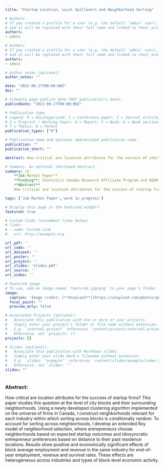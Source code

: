 ```yaml
---
title: "Startup Location, Local Spillovers and Neighborhood Sorting"

# Authors
# If you created a profile for a user (e.g. the default `admin` user), write the username (folder name) here 
# and it will be replaced with their full name and linked to their profile.
authors:
- admin

# Authors
# If you created a profile for a user (e.g. the default `admin` user), write the username (folder name) here 
# and it will be replaced with their full name and linked to their profile.
authors:
- admin

# Author notes (optional)
author_notes: ""

date: "2021-09-27T00:00:00Z"
doi: ""

# Schedule page publish date (NOT publication's date).
publishDate: "2021-09-27T00:00:00Z"

# Publication type.
# Legend: 0 = Uncategorized; 1 = Conference paper; 2 = Journal article;
# 3 = Preprint / Working Paper; 4 = Report; 5 = Book; 6 = Book section;
# 7 = Thesis; 8 = Patent
publication_types: ["0"]

# Publication name and optional abbreviated publication name.
publication: ""
publication_short: ""

abstract: How critical are location attributes for the success of startup firms? This paper studies this question at the level of city blocks and their surrounding neighborhoods. Using a newly developed clustering algorithm implemented on the universe of firms in Canada, I construct neighborhoods relevant for each industry within which sorting across blocks is conditionally random. To account for sorting across neighborhoods, I develop an extended Roy model of neighborhood selection, where entrepreneurs choose neighborhoods based on expected startup outcomes and idiosyncratic entrepreneur preferences based on distance to their past residence locations. Results show positive and economically significant effects of block average employment and revenue in the same industry for end-of-year employment, revenue and survival rates. These effects are heterogeneous across industries and types of block-level economic activity.

# Summary. An optional shortened abstract.
summary: |2- 
    **Job Market Paper**
    **Funding**: Statistics Canada Research Affiliate Program and BEAR Ph.D. Research Award
    **Abstract**
    How critical are location attributes for the success of startup firms? This paper studies this question at the level of city blocks and their surrounding neighborhoods. Using a newly developed clustering algorithm implemented on the universe of firms in Canada, I construct neighborhoods relevant for each industry within which sorting across blocks is conditionally random. To account for sorting across neighborhoods, I develop an extended Roy model of neighborhood selection, where entrepreneurs choose neighborhoods based on expected startup outcomes and idiosyncratic entrepreneur preferences based on distance to their past residence locations. Results show positive and economically significant effects of block average employment and revenue in the same industry for end-of-year employment, revenue and survival rates. These effects are heterogeneous across industries and types of block-level economic activity.

tags: ['Job Market Paper','work in progress']

# Display this page in the Featured widget?
featured: true

# Custom links (uncomment lines below)
# links:
# - name: Custom Link
#   url: http://example.org

url_pdf: ''
url_code: ''
url_dataset: ''
url_poster: ''
url_project: ''
url_slides: 'slides.pdf'
url_source: ''
url_video: ''

# Featured image
# To use, add an image named `featured.jpg/png` to your page's folder. 
image:
  caption: 'Image credit: [**Unsplash**](https://unsplash.com/photos/pLCdAaMFLTE)'
  focal_point: ""
  preview_only: false

# Associated Projects (optional).
#   Associate this publication with one or more of your projects.
#   Simply enter your project's folder or file name without extension.
#   E.g. `internal-project` references `content/project/internal-project/index.md`.
#   Otherwise, set `projects: []`.
projects: []

# Slides (optional).
#   Associate this publication with Markdown slides.
#   Simply enter your slide deck's filename without extension.
#   E.g. `slides: "example"` references `content/slides/example/index.md`.
#   Otherwise, set `slides: ""`.
slides: ""
---
```


### Abstract:
How critical are location attributes for the success of startup firms? This paper studies this question at the level of city blocks and their surrounding neighborhoods. Using a newly developed clustering algorithm implemented on the universe of firms in Canada, I construct neighborhoods relevant for each industry within which sorting across blocks is conditionally random. To account for sorting across neighborhoods, I develop an extended Roy model of neighborhood selection, where entrepreneurs choose neighborhoods based on expected startup outcomes and idiosyncratic entrepreneur preferences based on distance to their past residence locations. Results show positive and economically significant effects of block average employment and revenue in the same industry for end-of-year employment, revenue and survival rates. These effects are heterogeneous across industries and types of block-level economic activity. 